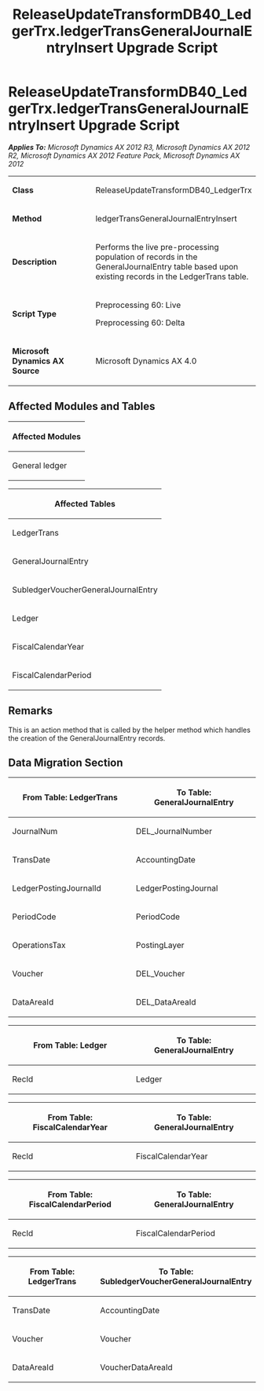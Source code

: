 ﻿---
title: ReleaseUpdateTransformDB40_LedgerTrx.ledgerTransGeneralJournalEntryInsert Upgrade Script
TOCTitle: ReleaseUpdateTransformDB40_LedgerTrx.ledgerTransGeneralJournalEntryInsert Upgrade Script
ms:assetid: 659af022-f878-a27b-9f0a-aca685b29e2e
ms:mtpsurl: https://msdn.microsoft.com/en-us/library/JJ719202(v=AX.60)
ms:contentKeyID: 49708741
ms.date: 05/18/2015
mtps_version: v=AX.60
---

# ReleaseUpdateTransformDB40\_LedgerTrx.ledgerTransGeneralJournalEntryInsert Upgrade Script 


_**Applies To:** Microsoft Dynamics AX 2012 R3, Microsoft Dynamics AX 2012 R2, Microsoft Dynamics AX 2012 Feature Pack, Microsoft Dynamics AX 2012_

<table>
<colgroup>
<col style="width: 50%" />
<col style="width: 50%" />
</colgroup>
<tbody>
<tr class="odd">
<td><p><strong>Class</strong></p></td>
<td><p>ReleaseUpdateTransformDB40_LedgerTrx</p></td>
</tr>
<tr class="even">
<td><p><strong>Method</strong></p></td>
<td><p>ledgerTransGeneralJournalEntryInsert</p></td>
</tr>
<tr class="odd">
<td><p><strong>Description</strong></p></td>
<td><p>Performs the live pre-processing population of records in the GeneralJournalEntry table based upon existing records in the LedgerTrans table.</p></td>
</tr>
<tr class="even">
<td><p><strong>Script Type</strong></p></td>
<td><p>Preprocessing 60: Live</p>
<p>Preprocessing 60: Delta</p></td>
</tr>
<tr class="odd">
<td><p><strong>Microsoft Dynamics AX Source</strong></p></td>
<td><p>Microsoft Dynamics AX 4.0</p></td>
</tr>
</tbody>
</table>


## Affected Modules and Tables

<table>
<colgroup>
<col style="width: 100%" />
</colgroup>
<thead>
<tr class="header">
<th><p>Affected Modules</p></th>
</tr>
</thead>
<tbody>
<tr class="odd">
<td><p>General ledger</p></td>
</tr>
</tbody>
</table>


<table>
<colgroup>
<col style="width: 100%" />
</colgroup>
<thead>
<tr class="header">
<th><p>Affected Tables</p></th>
</tr>
</thead>
<tbody>
<tr class="odd">
<td><p>LedgerTrans</p></td>
</tr>
<tr class="even">
<td><p>GeneralJournalEntry</p></td>
</tr>
<tr class="odd">
<td><p>SubledgerVoucherGeneralJournalEntry</p></td>
</tr>
<tr class="even">
<td><p>Ledger</p></td>
</tr>
<tr class="odd">
<td><p>FiscalCalendarYear</p></td>
</tr>
<tr class="even">
<td><p>FiscalCalendarPeriod</p></td>
</tr>
</tbody>
</table>


## Remarks

This is an action method that is called by the helper method which handles the creation of the GeneralJournalEntry records.

## Data Migration Section

<table>
<colgroup>
<col style="width: 50%" />
<col style="width: 50%" />
</colgroup>
<thead>
<tr class="header">
<th><p>From Table: LedgerTrans</p></th>
<th><p>To Table: GeneralJournalEntry</p></th>
</tr>
</thead>
<tbody>
<tr class="odd">
<td><p>JournalNum</p></td>
<td><p>DEL_JournalNumber</p></td>
</tr>
<tr class="even">
<td><p>TransDate</p></td>
<td><p>AccountingDate</p></td>
</tr>
<tr class="odd">
<td><p>LedgerPostingJournalId</p></td>
<td><p>LedgerPostingJournal</p></td>
</tr>
<tr class="even">
<td><p>PeriodCode</p></td>
<td><p>PeriodCode</p></td>
</tr>
<tr class="odd">
<td><p>OperationsTax</p></td>
<td><p>PostingLayer</p></td>
</tr>
<tr class="even">
<td><p>Voucher</p></td>
<td><p>DEL_Voucher</p></td>
</tr>
<tr class="odd">
<td><p>DataAreaId</p></td>
<td><p>DEL_DataAreaId</p></td>
</tr>
</tbody>
</table>


<table>
<colgroup>
<col style="width: 50%" />
<col style="width: 50%" />
</colgroup>
<thead>
<tr class="header">
<th><p>From Table: Ledger</p></th>
<th><p>To Table: GeneralJournalEntry</p></th>
</tr>
</thead>
<tbody>
<tr class="odd">
<td><p>RecId</p></td>
<td><p>Ledger</p></td>
</tr>
</tbody>
</table>


<table>
<colgroup>
<col style="width: 50%" />
<col style="width: 50%" />
</colgroup>
<thead>
<tr class="header">
<th><p>From Table: FiscalCalendarYear</p></th>
<th><p>To Table: GeneralJournalEntry</p></th>
</tr>
</thead>
<tbody>
<tr class="odd">
<td><p>RecId</p></td>
<td><p>FiscalCalendarYear</p></td>
</tr>
</tbody>
</table>


<table>
<colgroup>
<col style="width: 50%" />
<col style="width: 50%" />
</colgroup>
<thead>
<tr class="header">
<th><p>From Table: FiscalCalendarPeriod</p></th>
<th><p>To Table: GeneralJournalEntry</p></th>
</tr>
</thead>
<tbody>
<tr class="odd">
<td><p>RecId</p></td>
<td><p>FiscalCalendarPeriod</p></td>
</tr>
</tbody>
</table>


<table>
<colgroup>
<col style="width: 50%" />
<col style="width: 50%" />
</colgroup>
<thead>
<tr class="header">
<th><p>From Table: LedgerTrans</p></th>
<th><p>To Table: SubledgerVoucherGeneralJournalEntry</p></th>
</tr>
</thead>
<tbody>
<tr class="odd">
<td><p>TransDate</p></td>
<td><p>AccountingDate</p></td>
</tr>
<tr class="even">
<td><p>Voucher</p></td>
<td><p>Voucher</p></td>
</tr>
<tr class="odd">
<td><p>DataAreaId</p></td>
<td><p>VoucherDataAreaId</p></td>
</tr>
</tbody>
</table>

  


